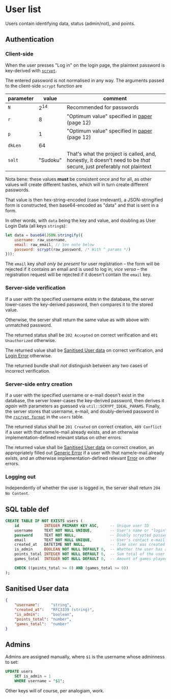 # User list
Users contain identifying data, status (admin/not), and points.

## Authentication
### Client-side
When the user presses "Log in" on the login page, the plaintext password is key-derived with [`scrypt`](https://github.com/ricmoo/scrypt-js).

The entered password is not normalised in any way. The arguments passed to the client-side `scrypt` function are

parameter |      value     | comment                                                                                                              |
----------|----------------|----------------------------------------------------------------------------------------------------------------------|
`N`       | 2<sup>14</sup> | Recommended for passwords                                                                                            |
`r`       | 8              | "Optimum value" specified in [paper](http://www.tarsnap.com/scrypt/scrypt.pdf) (page 12)                             |
`p`       | 1              | "Optimum value" specified in [paper](http://www.tarsnap.com/scrypt/scrypt.pdf) (page 12)                             |
`dkLen`   | 64             |                                                                                                                      |
`salt`    | "Sudoku"       | That's what the project is called, and, honestly, it doesn't need to be *that* secure, just preferably not plaintext |

Nota bene: these values **must** be consistent once and for all, as other values will create different hashes, which will in turn create different passwords.

That value is then hex-string-encoded (case irrelevant), a JSON-stringified form is constructed, then base64-encoded as "data" and that is sent in a form.

In other words, with `data` being the key and value, and doubling as <span id="user-login-data">User Login Data</span> (all keys `string`s):
```js
let data = base64(JSON.stringify({
    username: raw_username,
    email: raw_email, // See note below
    password: scrypt(raw_password, /* With ^ params */)
}));
```

The `email` key *shall only be present* for user registration – the form will be rejected if it contains an email and is used to log in;
  *vice versa* – the registration request will be rejected if it doesn't contain the `email` key.

### Server-side verification
If a user with the specified username exists in the database,
the server lower-cases the key-derived password, then compares it to the stored value.

Otherwise, the server shall return the same value as with above with unmatched password.

The returned status shall be `202 Accepted` on correct verification
                         and `401 Unauthorized` otherwise.

The returned value shall be [Sanitised User data](#sanitised-user-data) on correct verification,
                        and [Login Error](errors.md#login-error) otherwise.

The returned bundle shall *not* distinguish between any two cases of incorrect verification.

### Server-side entry creation
If a user with the specified username or e-mail doesn't exist in the database,
the server lower-cases the key-derived password, then derives it *again* with parameters as guessed via `util::SCRYPT_IDEAL_PARAMS`.
Finally, the server stores that username, e-mail, and
doubly-derived password in the [`rscrypt format`](https://docs.rs/rust-crypto/0.2.36/crypto/scrypt/fn.scrypt_simple.html#format) in the `users` table.

The returned status shall be `201 Created` on correct creation,
                             `409 Conflict` if a user with that name/e-mail already exists,
                         and an otherwise implementation-defined relevant status on other errors.

The returned value shall be [Sanitised User data](#sanitised-user-data) on correct creation,
                         an appropriately filled out [Generic Error](errors.md#generic-error) if a user with that name/e-mail already exists,
                     and an otherwise implementation-defined relevant [Error](errors.md) on other errors.

### Logging out
Independently of whether the user is logged in, the server shall return `204 No Content`.

## SQL table def

```sql
CREATE TABLE IF NOT EXISTS users (
    id           INTEGER PRIMARY KEY ASC,     -- Unique user ID
    username     TEXT NOT NULL UNIQUE,        -- User's name or "login" or whatever you want to call it
    password     TEXT NOT NULL,               -- Doubly scrypted password text, see above.
    email        TEXT NOT NULL UNIQUE,        -- User's contact e-mail
    created_at   DATETIME NOT NULL,           -- Time user was created
    is_admin     BOOLEAN NOT NULL DEFAULT 0,  -- Whether the user has administrative privileges
    points_total INTEGER NOT NULL DEFAULT 0,  -- Sum total of the user's points, calculated according to sudoku.md#scoring-formula, non-negative
    games_total  INTEGER NOT NULL DEFAULT 0,  -- Amount of games played, non-negative

    CHECK ((points_total >= 0) AND (games_total >= 0))
);
```

## Sanitised User data

```json
{
    "username":     "string",
    "created_at":   "RFC3339 (string)",
    "is_admin":     "boolean",
    "points_total": "number",
    "games_total":  "number"
}
```

## Admins

Admins are assigned manually, where `$1` is the username whose adminness to set:

<!-- no_run -->

```sql
UPDATE users
    SET is_admin = 1
    WHERE username = "$1";
```

Other keys will of course, per analogiam, work.
